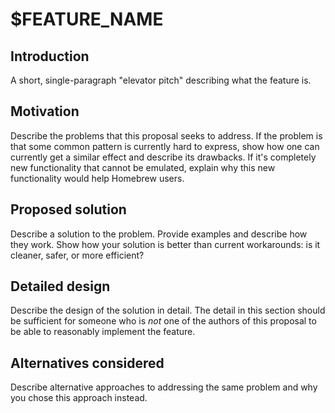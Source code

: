 # $FEATURE_NAME
## Introduction
A short, single-paragraph "elevator pitch" describing what the feature is.

## Motivation
Describe the problems that this proposal seeks to address. If the problem is
that some common pattern is currently hard to express, show how one can
currently get a similar effect and describe its drawbacks. If it's completely
new functionality that cannot be emulated, explain why this new functionality
would help Homebrew users.

## Proposed solution
Describe a solution to the problem. Provide examples and describe how they
work. Show how your solution is better than current workarounds: is it cleaner,
safer, or more efficient?

## Detailed design
Describe the design of the solution in detail. The detail in this section
should be sufficient for someone who is *not* one of the authors of this
proposal to be able to reasonably implement the feature.

## Alternatives considered
Describe alternative approaches to addressing the same problem and why you
chose this approach instead.
